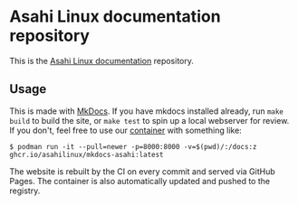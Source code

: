 # Asahi Linux documentation repository

This is the [Asahi Linux documentation](https://asahilinux.org/docs/) repository.

## Usage

This is made with [MkDocs](https://www.mkdocs.org/). If you have mkdocs installed already, run `make build` to build the site, or `make test` to spin up a local webserver for review. If you don't, feel free to use our [container](https://github.com/AsahiLinux/docs/pkgs/container/mkdocs-asahi) with something like:

```
$ podman run -it --pull=newer -p=8000:8000 -v=$(pwd)/:/docs:z ghcr.io/asahilinux/mkdocs-asahi:latest
```

The website is rebuilt by the CI on every commit and served via GitHub Pages. The container is also automatically updated and pushed to the registry.
